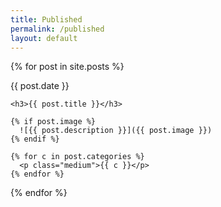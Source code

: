 ```yaml
---
title: Published
permalink: /published
layout: default
---
```


{% for post in site.posts %}
  <div class="creator-card">
    <p class="added right">{{ post.date }}</p>
    
    <h3>{{ post.title }}</h3>
    
    {% if post.image %}
      ![{{ post.description }}]({{ post.image }})
    {% endif %}
    
    {% for c in post.categories %}
      <p class="medium">{{ c }}</p>
    {% endfor %}
  </div>
{% endfor %}
